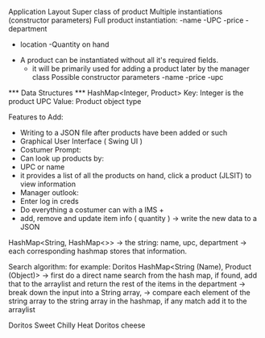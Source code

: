 Application Layout
Super class of product
Multiple instantiations (constructor parameters)
Full product instantiation:
-name
-UPC
-price
-department
  - location
-Quantity on hand

* A product can be instantiated without all it's required fields.
  - it will be primarily used for adding a product later by the manager class
Possible constructor parameters
-name
-price
-upc


*** Data Structures ***
HashMap<Integer, Product>
Key: Integer is the product UPC
Value: Product object type

Features to Add:
 - Writing to a JSON file after products have been added or such
 - Graphical User Interface ( Swing UI )
 - Costumer Prompt:
 - Can look up products by:
 - UPC or name
 - it provides a list of all the products on hand, click a product (JLSIT) to view information
 - Manager outlook:
 - Enter log in creds
 - Do everything a costumer can with a IMS +
 - add, remove and update item info ( quantity ) -> write the new data to a JSON


HashMap<String, HashMap<>>
  -> the string: name, upc, department
  -> each corresponding hashmap stores that information.


Search algorithm:
for example: Doritos
HashMap<String (Name), Product (Object)>
  -> first do a direct name search from the hash map, if found, add that to the arraylist and return the rest of the items in the department
  -> break down the input into a String array,
    -> compare each element of the string array to the string array in the hashmap, if any match add it to the arraylist

Doritos Sweet Chilly Heat
Doritos cheese
